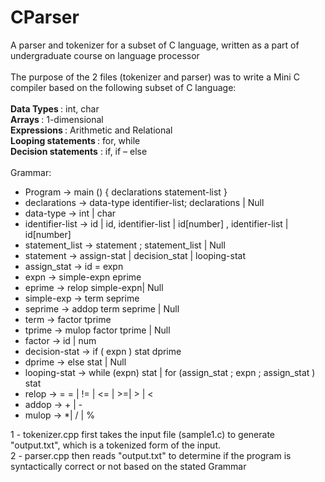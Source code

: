 # CParser
A parser and tokenizer for a subset of C language, written as a part of undergraduate course on language processor <br />
 <br />
The purpose of the 2 files (tokenizer and parser) was to write a Mini C compiler based on the following subset of C language: <br />
 <br />
<b>Data Types </b>: int, char  <br />
<b>Arrays </b>: 1-dimensional  <br />
<b>Expressions </b>: Arithmetic and Relational <br />
<b>Looping statements </b>: for, while <br />
<b>Decision statements</b> : if, if – else <br />
<br />
Grammar: <br />

- Program -> main () { declarations statement-list } <br />
- declarations -> data-type identifier-list; declarations | Null <br />
- data-type -> int | char <br />
- identifier-list -> id | id, identifier-list | id[number] , identifier-list | id[number] <br />
- statement_list -> statement ; statement_list | Null <br />
- statement -> assign-stat | decision_stat | looping-stat <br />
- assign_stat -> id = expn <br />
- expn -> simple-expn eprime <br />
- eprime -> relop simple-expn| Null <br />
- simple-exp -> term seprime <br />
- seprime -> addop term seprime | Null <br />
- term -> factor tprime <br />
- tprime -> mulop factor tprime | Null <br />
- factor -> id | num <br />
- decision-stat -> if ( expn ) stat dprime <br />
- dprime -> else stat | Null <br />
- looping-stat -> while (expn) stat | for (assign_stat ; expn ; assign_stat ) stat <br />
- relop -> = = | != | <= | >=| > | < <br />
- addop -> + | - <br />
- mulop -> *| / | % <br />

1 - tokenizer.cpp first takes the input file (sample1.c) to generate "output.txt", which is a tokenized form of the input. <br />
2 - parser.cpp then reads "output.txt" to determine if the program is syntactically correct or not based on the stated Grammar <br />

